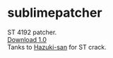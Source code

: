 # sublimepatcher
ST 4192 patcher.\
[Download 1.0](https://github.com/pannisco/sublimepatcher/releases/download/1/stpatcherv1.exe)\
Tanks to [Hazuki-san](https://github.com/Hazuki-san/ST-collections) for ST crack.
